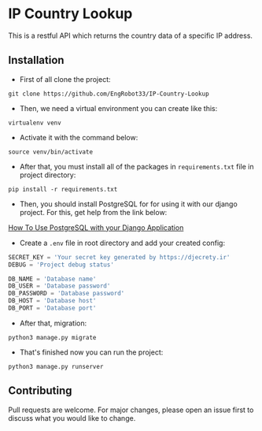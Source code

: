 # IP Country Lookup
This is a restful API which returns the country data of a specific IP address.

## Installation

* First of all clone the project:
```
git clone https://github.com/EngRobot33/IP-Country-Lookup
```
* Then, we need a virtual environment you can create like this:
```
virtualenv venv
```
* Activate it with the command below:
```
source venv/bin/activate
```
* After that, you must install all of the packages in `requirements.txt` file in project directory:
```
pip install -r requirements.txt
```
* Then, you should install PostgreSQL for for using it with our django project. For this, get help from the link below:

[How To Use PostgreSQL with your Django Application](https://www.digitalocean.com/community/tutorials/how-to-use-postgresql-with-your-django-application-on-ubuntu-20-04)

* Create a `.env` file in root directory and add your created config:
```python
SECRET_KEY = 'Your secret key generated by https://djecrety.ir'
DEBUG = 'Project debug status'

DB_NAME = 'Database name'
DB_USER = 'Database password'
DB_PASSWORD = 'Database password'
DB_HOST = 'Database host'
DB_PORT = 'Database port'
```
* After that, migration:
```
python3 manage.py migrate
```
* That's finished now you can run the project:
```
python3 manage.py runserver
```

## Contributing
Pull requests are welcome. For major changes, please open an issue first to discuss what you would like to change.


